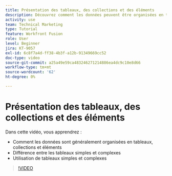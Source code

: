```yaml
---
title: Présentation des tableaux, des collections et des éléments
description: Découvrez comment les données peuvent être organisées en tableaux, collections et éléments et comment utiliser des tableaux simples et complexes, dans [!DNL Adobe Workfront Fusion].
activity: use
team: Technical Marketing
type: Tutorial
feature: Workfront Fusion
role: User
level: Beginner
jira: KT-9057
exl-id: 6c8f7a4d-ff38-4b3f-a12b-91349669cc52
doc-type: video
source-git-commit: a25a49e59ca483246271214886ea4dc9c10e8d66
workflow-type: tm+mt
source-wordcount: '62'
ht-degree: 0%

---
```


# Présentation des tableaux, des collections et des éléments

Dans cette vidéo, vous apprendrez :

* Comment les données sont généralement organisées en tableaux, collections et éléments
* Différence entre les tableaux simples et complexes
* Utilisation de tableaux simples et complexes

>[!VIDEO](https://video.tv.adobe.com/v/335298/?quality=12&learn=on)
